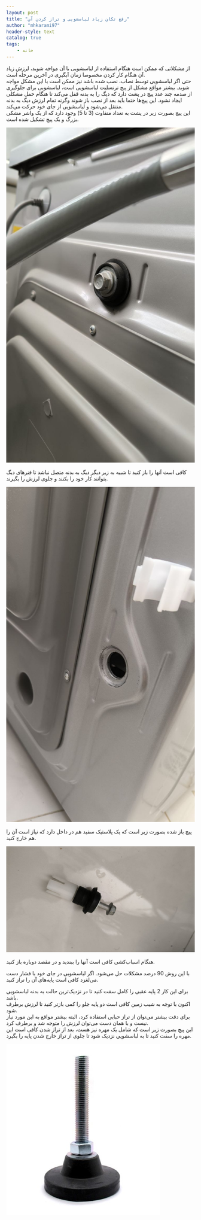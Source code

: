 ```yaml
---
layout: post
title: "رفع تکان زیاد لباسشویی و تراز کردن آن"
author: "mhkarami97"
header-style: text
catalog: true
tags:
    - خانه
---
```


از مشکلاتی که ممکن است هنگام استفاده از لباسشویی با آن مواجه شوید، لرزش زیاد آن هنگام کار کردن مخصوصا زمان آبگیری در آخرین مرحله است.  
حتی اگر لباسشویی توسط نصاب، نصب شده باشد نیز ممکن است با این مشکل مواجه شوید. بیشتر مواقع مشکل از پیچ ترنسلیت لباسشویی است، لباسشویی برای جلوگیری از صدمه چند عدد پیچ در پشت دارد که دیگ را به بدنه قفل می‌کند تا هنگام حمل مشکلی ایجاد نشود. این پیچ‌ها حتما باید بعد از نصب باز شوند وگرنه تمام لرزش دیگ به بدنه منتقل می‌شود و لباسشویی از جای خود حرکت می‌کند.  
این پیچ بصورت زیر در پشت به تعداد متفاوت (3 تا 5) وجود دارد که از یک واشر مشکی بزرگ و یک پیچ تشکیل شده است.  

![mhkarami97](/img/post/laundry1.jpg)  

کافی است آنها را باز کنید تا شبیه به زیر دیگر دیگ به بدنه متصل نباشد تا فنرهای دیگ بتوانند کار خود را بکنند و جلوی لرزش را بگیرند.  

![mhkarami97](/img/post/laundry2.jpg)  

پیچ باز شده بصورت زیر است که یک پلاستیک سفید هم در داخل دارد که نیاز است آن را هم خارج کنید.  

![mhkarami97](/img/post/laundry3.jpg)  

هنگام اسباب‌کشی کافی است آنها را ببندید و در مقصد دوباره باز کنید.  

با این روش 90 درصد مشکلات حل می‌شود. اگر لباسشویی در جای خود با فشار دست می‌لغزد کافی است پایه‌های آن را تراز کنید.  


برای این کار 2 پایه عقبی را کامل سفت کنید تا در نزدیک‌ترین حالت به بدنه لباسشویی باشد.  
اکنون با توجه به شیب زمین کافی است دو پایه جلو را کمی بازتر کنید تا لرزش برطرف شود.  
برای دقت بیشتر می‌توان از تراز حبابی استفاده کرد، البته بیشتر مواقع به این مورد نیاز نیست و با همان دست می‌توان لرزش را متوجه شد و برطرف کرد.  
این پیچ بصورت زیر است که شامل یک مهره نیز هست، بعد از تراز شدن کافی است این مهره را سفت کنید تا به لباسشویی نزدیک شود تا جلوی از تراز خارج شدن پایه را بگیرد.  

![mhkarami97](/img/post/laundry4.jpg)  